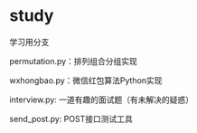 ﻿# study
学习用分支


permutation.py：排列组合分组实现

wxhongbao.py：微信红包算法Python实现

interview.py: 一道有趣的面试题（有未解决的疑惑）

send_post.py: POST接口测试工具
